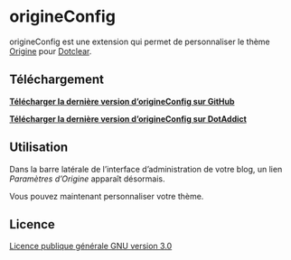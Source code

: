 # origineConfig

origineConfig est une extension qui permet de personnaliser le thème [Origine](https://github.com/te2dy/origine) pour [Dotclear](https://fr.dotclear.org/).

## Téléchargement

**[Télécharger la dernière version d’origineConfig sur GitHub](https://github.com/te2dy/origineConfig/releases/latest)**

**[Télécharger la dernière version d’origineConfig sur DotAddict](https://plugins.dotaddict.org/dc2/details/origineConfig)**

## Utilisation

Dans la barre latérale de l’interface d’administration de votre blog, un lien _Paramètres d’Origine_ apparaît désormais.

Vous pouvez maintenant personnaliser votre thème.

## Licence

[Licence publique générale GNU version 3.0](https://github.com/te2dy/origine/blob/master/LICENSE)
